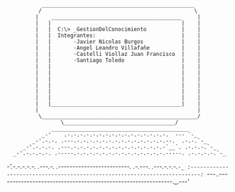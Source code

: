                ________________________________________________
              /                                                \
             |    _________________________________________     |
             |   |                                         |    |
             |   |  C:\> _GestionDelConocimiento           |    |
             |   |  Integrantes:                           |    |
             |   |       ·Javier Nicolas Burgos            |    |
             |   |       ·Angel Leandro Villafañe          |    |
             |   |       ·Castelli Viollaz Juan Francisco  |    |
             |   |       ·Santiago Toledo                  |    |
             |   |                                         |    |
             |   |                                         |    |
             |   |                                         |    |
             |   |                                         |    |
             |   |                                         |    |
             |   |                                         |    |
             |   |_________________________________________|    |
             |                                                  |
              \_________________________________________________/
                     \___________________________________/
                  ___________________________________________
               _-'    .-.-.-.-.-.-.-.-.-.-.-.-.-.-.-.-.  --- `-_
            _-'.-.-. .---.-.-.-.-.-.-.-.-.-.-.-.-.-.-.--.  .-.-.`-_
         _-'.-.-.-. .---.-.-.-.-.-.-.-.-.-.-.-.-.-.-.-`__`. .-.-.-.`-_
      _-'.-.-.-.-. .-----.-.-.-.-.-.-.-.-.-.-.-.-.-.-.-----. .-.-.-.-.`-_
   _-'.-.-.-.-.-. .---.-. .-------------------------. .-.---. .---.-.-.-.`-_
  :-------------------------------------------------------------------------:
  `---._.-------------------------------------------------------------._.---'







